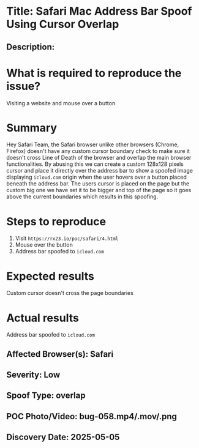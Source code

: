 # Title: Safari Mac Address Bar Spoof Using Cursor Overlap

## Description: 
# What is required to reproduce the issue?
Visiting a website and mouse over a button

# Summary
Hey Safari Team, the Safari browser unlike other browsers (Chrome, Firefox) doesn't have any custom cursor boundary check to make sure it doesn't cross Line of Death of the browser and overlap the main browser functionalities. By abusing this we can create a custom 128x128 pixels cursor and place it directly over the address bar to show a spoofed image displaying `icloud.com` origin when the user hovers over a button placed beneath the address bar. The users cursor is placed on the page but the custom big one we have set it to be bigger and top of the page so it goes above the current boundaries which results in this spoofing.

# Steps to reproduce
1. Visit `https://rx23.io/poc/safari/4.html`
2. Mouse over the button
3. Address bar spoofed to `icloud.com`

# Expected results
Custom cursor doesn't cross the page boundaries

# Actual results
Address bar spoofed to `icloud.com`

## Affected Browser(s): Safari

## Severity: Low

## Spoof Type: overlap

## POC Photo/Video: bug-058.mp4/.mov/.png

## Discovery Date: 2025-05-05

